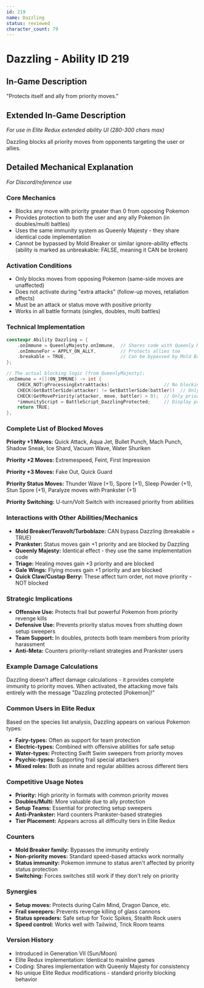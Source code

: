 ```yaml
---
id: 219
name: Dazzling
status: reviewed
character_count: 79
---
```


# Dazzling - Ability ID 219

## In-Game Description
"Protects itself and ally from priority moves."

## Extended In-Game Description
*For use in Elite Redux extended ability UI (280-300 chars max)*

Dazzling blocks all priority moves from opponents targeting the user or allies.

## Detailed Mechanical Explanation
*For Discord/reference use*

### Core Mechanics
- Blocks any move with priority greater than 0 from opposing Pokemon
- Provides protection to both the user and any ally Pokemon (in doubles/multi battles)
- Uses the same immunity system as Queenly Majesty - they share identical code implementation
- Cannot be bypassed by Mold Breaker or similar ignore-ability effects (ability is marked as unbreakable: FALSE, meaning it CAN be broken)

### Activation Conditions
- Only blocks moves from opposing Pokemon (same-side moves are unaffected)
- Does not activate during "extra attacks" (follow-up moves, retaliation effects)
- Must be an attack or status move with positive priority
- Works in all battle formats (singles, doubles, multi battles)

### Technical Implementation
```cpp
constexpr Ability Dazzling = {
    .onImmune = QueenlyMajesty.onImmune,  // Shares code with Queenly Majesty
    .onImmuneFor = APPLY_ON_ALLY,         // Protects allies too
    .breakable = TRUE,                    // Can be bypassed by Mold Breaker
};

// The actual blocking logic (from QueenlyMajesty):
.onImmune = +[](ON_IMMUNE) -> int {
    CHECK_NOT(gProcessingExtraAttacks)                    // No blocking during extra attacks
    CHECK(GetBattlerSide(attacker) != GetBattlerSide(battler))  // Only block opponents
    CHECK(GetMovePriority(attacker, move, battler) > 0);  // Only priority moves
    *immunityScript = BattleScript_DazzlingProtected;     // Display protection message
    return TRUE;
},
```

### Complete List of Blocked Moves
**Priority +1 Moves:** Quick Attack, Aqua Jet, Bullet Punch, Mach Punch, Shadow Sneak, Ice Shard, Vacuum Wave, Water Shuriken

**Priority +2 Moves:** Extremespeed, Feint, First Impression

**Priority +3 Moves:** Fake Out, Quick Guard

**Priority Status Moves:** Thunder Wave (+1), Spore (+1), Sleep Powder (+1), Stun Spore (+1), Paralyze moves with Prankster (+1)

**Priority Switching:** U-turn/Volt Switch with increased priority from abilities

### Interactions with Other Abilities/Mechanics
- **Mold Breaker/Teravolt/Turboblaze:** CAN bypass Dazzling (breakable = TRUE)
- **Prankster:** Status moves gain +1 priority and are blocked by Dazzling
- **Queenly Majesty:** Identical effect - they use the same implementation code
- **Triage:** Healing moves gain +3 priority and are blocked
- **Gale Wings:** Flying moves gain +1 priority and are blocked
- **Quick Claw/Custap Berry:** These affect turn order, not move priority - NOT blocked

### Strategic Implications
- **Offensive Use:** Protects frail but powerful Pokemon from priority revenge kills
- **Defensive Use:** Prevents priority status moves from shutting down setup sweepers
- **Team Support:** In doubles, protects both team members from priority harassment
- **Anti-Meta:** Counters priority-reliant strategies and Prankster users

### Example Damage Calculations
Dazzling doesn't affect damage calculations - it provides complete immunity to priority moves. When activated, the attacking move fails entirely with the message "Dazzling protected [Pokemon]!"

### Common Users in Elite Redux
Based on the species list analysis, Dazzling appears on various Pokemon types:
- **Fairy-types:** Often as support for team protection
- **Electric-types:** Combined with offensive abilities for safe setup
- **Water-types:** Protecting Swift Swim sweepers from priority moves
- **Psychic-types:** Supporting frail special attackers
- **Mixed roles:** Both as innate and regular abilities across different tiers

### Competitive Usage Notes
- **Priority:** High priority in formats with common priority moves
- **Doubles/Multi:** More valuable due to ally protection
- **Setup Teams:** Essential for protecting setup sweepers
- **Anti-Prankster:** Hard counters Prankster-based strategies
- **Tier Placement:** Appears across all difficulty tiers in Elite Redux

### Counters
- **Mold Breaker family:** Bypasses the immunity entirely
- **Non-priority moves:** Standard speed-based attacks work normally  
- **Status immunity:** Pokemon immune to status aren't affected by priority status protection
- **Switching:** Forces switches still work if they don't rely on priority

### Synergies  
- **Setup moves:** Protects during Calm Mind, Dragon Dance, etc.
- **Frail sweepers:** Prevents revenge killing of glass cannons
- **Status spreaders:** Safe setup for Toxic Spikes, Stealth Rock users
- **Speed control:** Works well with Tailwind, Trick Room teams

### Version History
- Introduced in Generation VII (Sun/Moon)
- Elite Redux implementation: Identical to mainline games
- Coding: Shares implementation with Queenly Majesty for consistency
- No unique Elite Redux modifications - standard priority blocking behavior